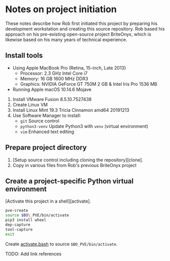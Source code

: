 # Notes on project initiation
These notes describe how Rob first initiated this project
by preparing his development workstation
and creating this source repository.
Rob based his approach on his pre-existing open-source project BriteOnyx,
which is likewise based on his many years of technical experience.

## Install tools
* Using Apple MacBook Pro (Retina, 15-inch, Late 2013)
    * Processor: 2.3 GHz Intel Core i7
    * Memory:    16 GB 1600 MHz DDR3
    * Graphics:  NVIDIA GeForce GT 750M 2 GB & Intel Iris Pro 1536 MB
* Running Apple macOS 10.14.6 Mojave

1. Install VMware Fusion 8.5.10.7527438
1. Create Linux VM
1. Install Linux Mint 19.3 Tricia Cinnamon amd64 20191213
1. Use Software Manager to install:
    * `git`           Source control
    * `python3-venv`  Update Python3 with `venv` (virtual environment)
    * `vim`           Enhanced text editing

## Prepare project directory
1. [Setup source control including cloning the repository][clone].
1. Copy in various files from Rob's previous BriteOnyx project

## Create a project-specific Python virtual environment
[Activate this project in a shell][activate].

~~~ bash
pve-create
source $BO\_PVE/bin/activate
pip3 install wheel
dep-capture
tool-capture
exit
~~~

Create [activate.bash](../activate.bash) to source `$BO_PVE/bin/activate`.

TODO: Add link references

